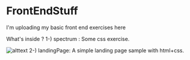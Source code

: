 # FrontEndStuff
I'm uploading my basic front end exercises here

What's inside ? 
1-) spectrum : 
   Some css exercise.
   
   ![alttext](http://i.hizliresim.com/Wqbom8.jpg)
2-) landingPage:
  A simple landing page sample with html+css.
